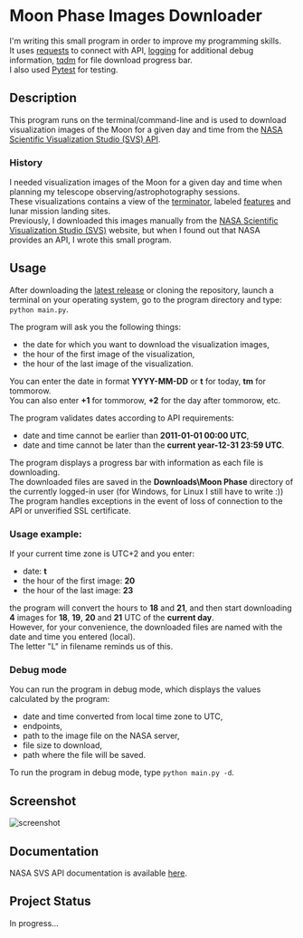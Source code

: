 # Moon Phase Images Downloader
I'm writing this small program in order to improve my programming skills.\
It uses [requests](https://requests.readthedocs.io/en/latest/) to connect with API,
[logging](https://docs.python.org/3/library/logging.html) for additional debug information,
[tqdm](https://tqdm.github.io/) for file download progress bar.\
I also used [Pytest](https://docs.pytest.org/) for testing.

## Description
This program runs on the terminal/command-line and is used to download visualization images of the Moon
for a given day and time from the [NASA Scientific Visualization Studio (SVS) API](https://nasaviz.gsfc.nasa.gov/help/#apis-dialamoon).

### History
I needed visualization images of the Moon for a given day and time when planning my telescope
observing/astrophotography sessions.\
These visualizations contains a view of the [terminator](https://en.wikipedia.org/wiki/Terminator_(solar)#Lunar_terminator),
labeled [features](https://en.wikipedia.org/wiki/List_of_lunar_features) and lunar mission landing sites.\
Previously, I downloaded this images manually from the
[NASA Scientific Visualization Studio (SVS)](https://svs.gsfc.nasa.gov/gallery/moonphase/) website, but when I found out
that NASA provides an API, I wrote this small program.

## Usage
After downloading the [latest release](https://github.com/arkadiusz-l/moon-phase-images-downloader/releases/latest) or cloning the repository, launch a terminal on your operating system,
go to the program directory and type:
`python main.py`.

The program will ask you the following things:
- the date for which you want to download the visualization images,
- the hour of the first image of the visualization,
- the hour of the last image of the visualization.

You can enter the date in format **YYYY-MM-DD** or **t** for today, **tm** for tommorow.\
You can also enter **+1** for tommorow, **+2** for the day after tommorow, etc.

The program validates dates according to API requirements:
- date and time cannot be earlier than **2011-01-01 00:00 UTC**,
- date and time cannot be later than the **current year-12-31 23:59 UTC**.

The program displays a progress bar with information as each file is downloading.\
The downloaded files are saved in the **Downloads\Moon Phase** directory of the currently logged-in user
(for Windows, for Linux I still have to write :))\
The program handles exceptions in the event of loss of connection to the API or unverified SSL certificate.

### Usage example:
If your current time zone is UTC+2 and you enter:
- date: **t**
- the hour of the first image: **20**
- the hour of the last image: **23**

the program will convert the hours to **18** and **21**, and then start downloading **4** images for
**18**, **19**, **20** and **21** UTC of the **current day**.\
However, for your convenience, the downloaded files are named with the date and time you entered (local).\
The letter "L" in filename reminds us of this.

### Debug mode
You can run the program in debug mode, which displays the values calculated by the program:
- date and time converted from local time zone to UTC,
- endpoints,
- path to the image file on the NASA server,
- file size to download,
- path where the file will be saved.

To run the program in debug mode, type `python main.py -d`.

## Screenshot
![screenshot](https://github.com/arkadiusz-l/moon-phase-images-downloader/assets/104087320/10039636-7610-4d13-b755-b7322b8be462)

## Documentation
NASA SVS API documentation is available [here](https://nasaviz.gsfc.nasa.gov/help/#apis-dialamoon).

## Project Status
In progress...
